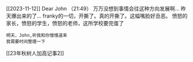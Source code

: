 [[2023-11-12]]
Dear John
  （21:49）
    万万没想到事情会往这种方向发展啊...
    昨天爆出来的了... franky的一切，开撕了。真的开撕了。这幅嘴脸好丑恶。
    愤怒的家长，愤怒的学生，愤怒的老师，这所学校要完蛋了

    明天，John,听我和你慢慢道来
    我需要时间整理一下
[[23年秋树人加高记事2]]